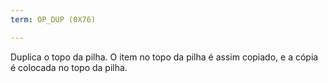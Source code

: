 ```yaml
---
term: OP_DUP (0X76)

---
```

Duplica o topo da pilha. O item no topo da pilha é assim copiado, e a cópia é colocada no topo da pilha.